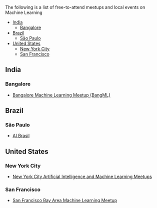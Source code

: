 The following is a list of free-to-attend meetups and local events on Machine Learning

- [India](#india)
    -   [Bangalore](#bangalore)
- [Brazil](#india)
    -   [São Paulo](#saopaulo)
- [United States](#unitedstates)
    -   [New York City](#newyorkcity)
    -   [San Francisco](#sanfrancisco)
 
      
<a name="india"></a>
## India

<a name="bangalore"></a>
### Bangalore
* [Bangalore Machine Learning Meetup (BangML)](https://www.meetup.com/BangML/)

<a name="brazil"></a>
## Brazil

<a name="saopaulo"></a>
### São Paulo
* [AI Brasil](https://www.meetup.com/pt-BR/ai-brasil/)

<a name="unitedstates"></a>
## United States

<a name="newyorkcity"></a>
### New York City
* [New York City Artificial Intelligence and Machine Learning Meetups](https://www.meetup.com/nyc-artificial-intelligence-machine-learning/)

<a name="sanfrancisco"></a>
### San Francisco
* [San Francisco Bay Area Machine Learning Meetup](https://www.meetup.com/sf-bayarea-machine-learning/)

